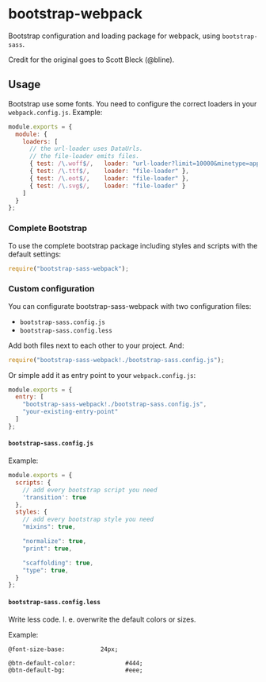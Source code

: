 bootstrap-webpack
=================

Bootstrap configuration and loading package for webpack, using `bootstrap-sass`.

Credit for the original goes to Scott Bleck (@bline).


Usage
-----

Bootstrap use some fonts. You need to configure the correct loaders in your `webpack.config.js`. Example:

``` javascript
module.exports = {
  module: {
    loaders: [
      // the url-loader uses DataUrls.
      // the file-loader emits files.
      { test: /\.woff$/,   loader: "url-loader?limit=10000&minetype=application/font-woff" },
      { test: /\.ttf$/,    loader: "file-loader" },
      { test: /\.eot$/,    loader: "file-loader" },
      { test: /\.svg$/,    loader: "file-loader" }
    ]
  }
};
```

### Complete Bootstrap

To use the complete bootstrap package including styles and scripts with the default settings:

``` javascript
require("bootstrap-sass-webpack");
```

### Custom configuration

You can configurate bootstrap-sass-webpack with two configuration files:

* `bootstrap-sass.config.js`
* `bootstrap-sass.config.less`

Add both files next to each other to your project. And:

``` javascript
require("bootstrap-sass-webpack!./bootstrap-sass.config.js");
```

Or simple add it as entry point to your `webpack.config.js`:

``` javascript
module.exports = {
  entry: [
    "bootstrap-sass-webpack!./bootstrap-sass.config.js",
    "your-existing-entry-point"
  ]
};
```

#### `bootstrap-sass.config.js`

Example:

``` javascript
module.exports = {
  scripts: {
    // add every bootstrap script you need
    'transition': true
  },
  styles: {
    // add every bootstrap style you need
    "mixins": true,

    "normalize": true,
    "print": true,

    "scaffolding": true,
    "type": true,
  }
};
```

#### `bootstrap-sass.config.less`

Write less code. I. e. overwrite the default colors or sizes.

Example:

``` less
@font-size-base:          24px;

@btn-default-color:              #444;
@btn-default-bg:                 #eee;
```